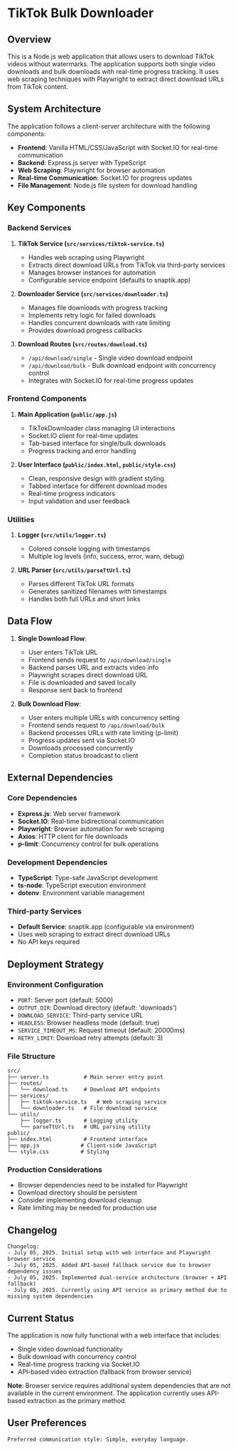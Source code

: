 # TikTok Bulk Downloader

## Overview

This is a Node.js web application that allows users to download TikTok videos without watermarks. The application supports both single video downloads and bulk downloads with real-time progress tracking. It uses web scraping techniques with Playwright to extract direct download URLs from TikTok content.

## System Architecture

The application follows a client-server architecture with the following components:

- **Frontend**: Vanilla HTML/CSS/JavaScript with Socket.IO for real-time communication
- **Backend**: Express.js server with TypeScript
- **Web Scraping**: Playwright for browser automation
- **Real-time Communication**: Socket.IO for progress updates
- **File Management**: Node.js file system for download handling

## Key Components

### Backend Services

1. **TikTok Service (`src/services/tiktok-service.ts`)**
   - Handles web scraping using Playwright
   - Extracts direct download URLs from TikTok via third-party services
   - Manages browser instances for automation
   - Configurable service endpoint (defaults to snaptik.app)

2. **Downloader Service (`src/services/downloader.ts`)**
   - Manages file downloads with progress tracking
   - Implements retry logic for failed downloads
   - Handles concurrent downloads with rate limiting
   - Provides download progress callbacks

3. **Download Routes (`src/routes/download.ts`)**
   - `/api/download/single` - Single video download endpoint
   - `/api/download/bulk` - Bulk download endpoint with concurrency control
   - Integrates with Socket.IO for real-time progress updates

### Frontend Components

1. **Main Application (`public/app.js`)**
   - TikTokDownloader class managing UI interactions
   - Socket.IO client for real-time updates
   - Tab-based interface for single/bulk downloads
   - Progress tracking and error handling

2. **User Interface (`public/index.html`, `public/style.css`)**
   - Clean, responsive design with gradient styling
   - Tabbed interface for different download modes
   - Real-time progress indicators
   - Input validation and user feedback

### Utilities

1. **Logger (`src/utils/logger.ts`)**
   - Colored console logging with timestamps
   - Multiple log levels (info, success, error, warn, debug)

2. **URL Parser (`src/utils/parseTtUrl.ts`)**
   - Parses different TikTok URL formats
   - Generates sanitized filenames with timestamps
   - Handles both full URLs and short links

## Data Flow

1. **Single Download Flow**:
   - User enters TikTok URL
   - Frontend sends request to `/api/download/single`
   - Backend parses URL and extracts video info
   - Playwright scrapes direct download URL
   - File is downloaded and saved locally
   - Response sent back to frontend

2. **Bulk Download Flow**:
   - User enters multiple URLs with concurrency setting
   - Frontend sends request to `/api/download/bulk`
   - Backend processes URLs with rate limiting (p-limit)
   - Progress updates sent via Socket.IO
   - Downloads processed concurrently
   - Completion status broadcast to client

## External Dependencies

### Core Dependencies
- **Express.js**: Web server framework
- **Socket.IO**: Real-time bidirectional communication
- **Playwright**: Browser automation for web scraping
- **Axios**: HTTP client for file downloads
- **p-limit**: Concurrency control for bulk operations

### Development Dependencies
- **TypeScript**: Type-safe JavaScript development
- **ts-node**: TypeScript execution environment
- **dotenv**: Environment variable management

### Third-party Services
- **Default Service**: snaptik.app (configurable via environment)
- Uses web scraping to extract direct download URLs
- No API keys required

## Deployment Strategy

### Environment Configuration
- `PORT`: Server port (default: 5000)
- `OUTPUT_DIR`: Download directory (default: 'downloads')
- `DOWNLOAD_SERVICE`: Third-party service URL
- `HEADLESS`: Browser headless mode (default: true)
- `SERVICE_TIMEOUT_MS`: Request timeout (default: 20000ms)
- `RETRY_LIMIT`: Download retry attempts (default: 3)

### File Structure
```
src/
├── server.ts           # Main server entry point
├── routes/
│   └── download.ts     # Download API endpoints
├── services/
│   ├── tiktok-service.ts   # Web scraping service
│   └── downloader.ts   # File download service
└── utils/
    ├── logger.ts       # Logging utility
    └── parseTtUrl.ts   # URL parsing utility
public/
├── index.html          # Frontend interface
├── app.js             # Client-side JavaScript
└── style.css          # Styling
```

### Production Considerations
- Browser dependencies need to be installed for Playwright
- Download directory should be persistent
- Consider implementing download cleanup
- Rate limiting may be needed for production use

## Changelog

```
Changelog:
- July 05, 2025. Initial setup with web interface and Playwright browser service
- July 05, 2025. Added API-based fallback service due to browser dependency issues
- July 05, 2025. Implemented dual-service architecture (browser + API fallback)
- July 05, 2025. Currently using API service as primary method due to missing system dependencies
```

## Current Status

The application is now fully functional with a web interface that includes:
- Single video download functionality 
- Bulk download with concurrency control
- Real-time progress tracking via Socket.IO
- API-based video extraction (fallback from browser service)

**Note**: Browser service requires additional system dependencies that are not available in the current environment. The application currently uses API-based extraction as the primary method.

## User Preferences

```
Preferred communication style: Simple, everyday language.
```